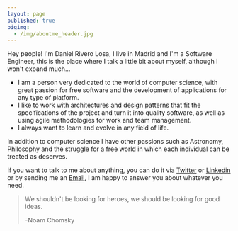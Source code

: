 ```yaml
---
layout: page
published: true
bigimg:
  - /img/aboutme_header.jpg
---
```


Hey people! I'm Daniel Rivero Losa, I live in Madrid and I'm a Software Engineer, this is the place where I talk a little bit about myself, although I won't expand much...

- I am a person very dedicated to the world of computer science, with great passion for free software and the development of applications for any type of platform.
- I like to work with architectures and design patterns that fit the specifications of the project and turn it into quality software, as well as using agile methodologies for work and team management.
- I always want to learn and evolve in any field of life.

In addition to computer science I have other passions such as Astronomy, Philosophy and the struggle for a free world in which each individual can be treated as deserves.

If you want to talk to me about anything, you can do it via [Twitter](https://www.twitter.com/DAN1ELRL) or [Linkedin](https://es.linkedin.com/in/danielriverolosa) or by sending me an [Email](danielrl.drl@protonmail.com),  I am happy to answer you about whatever you need.

> We shouldn't be looking for heroes, we should be looking for good ideas.
>
> -Noam Chomsky
